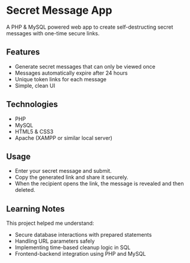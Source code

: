 # Secret Message App

A PHP & MySQL powered web app to create self-destructing secret messages with one-time secure links.

## Features
- Generate secret messages that can only be viewed once
- Messages automatically expire after 24 hours
- Unique token links for each message
- Simple, clean UI

## Technologies
- PHP
- MySQL
- HTML5 & CSS3
- Apache (XAMPP or similar local server)


## Usage
- Enter your secret message and submit.
- Copy the generated link and share it securely.
- When the recipient opens the link, the message is revealed and then deleted.

## Learning Notes
This project helped me understand:
- Secure database interactions with prepared statements
- Handling URL parameters safely
- Implementing time-based cleanup logic in SQL
- Frontend-backend integration using PHP and MySQL
